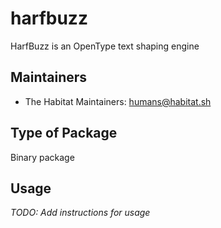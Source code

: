 # harfbuzz

HarfBuzz is an OpenType text shaping engine

## Maintainers

* The Habitat Maintainers: <humans@habitat.sh>

## Type of Package

Binary package

## Usage

*TODO: Add instructions for usage*
